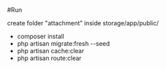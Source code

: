 #Run

create folder "attachment" inside storage/app/public/ 
- composer install
- php artisan migrate:fresh --seed
- php artisan cache:clear
- php artisan route:clear
